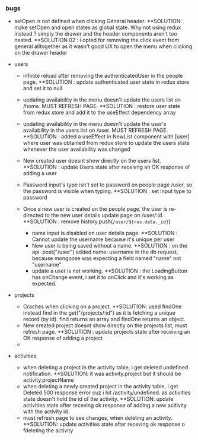 ### bugs
- setOpen is not defined when clicking Général header. **SOLUTION: make setOpen and open states as global state. Why not using redux instead ? simply the drawer and the header components aren't too nested.       **SOLUTION 02 : i opted for removing the click event from general alltogether as it wasn't good UX to open the menu when clicking on the drawer header


- users
    - infinite reload after removing the authenticatedUser in the people page. **SOLUTION : update authenticated user state in redux store and set it to null
    - updating availability in the menu doesn't update the users list on /home. MUST REFRESH PAGE. **SOLUTION : restore user state from redux store and add it to the useEffect dependency array
    - updating availability in the menu doesn't update the user's availability in the users list on /user. MUST REFRESH PAGE. **SOLUTION : added a useEffect in NewList component with [user] where user was obtained from redux store to update the users state whenever the user availability was changed
    - New created user doesnt show directly on the users list. **SOLUTION : update Users state after receivng an OK response of adding a user

    - Password input's type isn't set to password on people page /user, so the password is visible when typing. **SOLUTION : set input type to password
    - Once a new user is created on the people page, the user is re-directed to the new user details update page on /user/:id. **SOLUTION : remove history.push(`/user/${res.data._id}`)
        - name input is disabled on user details page. **SOLUTION : Cannot update the username because it's unique per user
        - New user is being saved without a name. **SOLUTION : on the api .post("/user") added name: username in the db request, because mongoose was expecting a field named "name" not "username"
        - update a user is not working. **SOLUTION : the LoadingButton has onChange event, i set it to onClick and it's working as expected.

- projects
    - Craches when clicking on a project. **SOLUTION: used findOne instead find in the get("/projects/:id") as it is fetching a unique record (by id). find returns an array and findOne returns an object.
    - New created project doesnt show directly on the projects list, must refresh page. **SOLUTION : update projects state after receivng an OK response of adding a project
    -


- activities
    - when deleting a project in the activity table, i get deleted undefined notification. **SOLUTION: it was activity.project but it should be activity.projectName
    - when deleting a newly created project in the activity table, i get Deleted 500 response error cuz i hit /activity/undefined. as activities state doesn't hold the id of the activity. **SOLUTION: update activities state after receving ok response of adding a new acitivity with the activity id.
    - must refresh page to see changes, when deleting an activity. **SOLUTION: update activities state after receving ok response o fdeleting the activity
    
    
